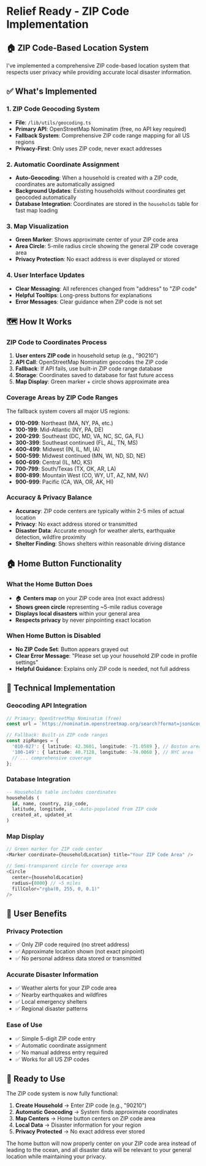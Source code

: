 # Relief Ready - ZIP Code Implementation

## 🏠 **ZIP Code-Based Location System**

I've implemented a comprehensive ZIP code-based location system that respects user privacy while providing accurate local disaster information.

## ✅ **What's Implemented**

### **1. ZIP Code Geocoding System**
- **File**: `/lib/utils/geocoding.ts`
- **Primary API**: OpenStreetMap Nominatim (free, no API key required)
- **Fallback System**: Comprehensive ZIP code range mapping for all US regions
- **Privacy-First**: Only uses ZIP code, never exact addresses

### **2. Automatic Coordinate Assignment**
- **Auto-Geocoding**: When a household is created with a ZIP code, coordinates are automatically assigned
- **Background Updates**: Existing households without coordinates get geocoded automatically
- **Database Integration**: Coordinates are stored in the `households` table for fast map loading

### **3. Map Visualization**
- **Green Marker**: Shows approximate center of your ZIP code area
- **Area Circle**: 5-mile radius circle showing the general ZIP code coverage area
- **Privacy Protection**: No exact address is ever displayed or stored

### **4. User Interface Updates**
- **Clear Messaging**: All references changed from "address" to "ZIP code"
- **Helpful Tooltips**: Long-press buttons for explanations
- **Error Messages**: Clear guidance when ZIP code is not set

## 🗺️ **How It Works**

### **ZIP Code to Coordinates Process**
1. **User enters ZIP code** in household setup (e.g., "90210")
2. **API Call**: OpenStreetMap Nominatim geocodes the ZIP code
3. **Fallback**: If API fails, use built-in ZIP code range database
4. **Storage**: Coordinates saved to database for fast future access
5. **Map Display**: Green marker + circle shows approximate area

### **Coverage Areas by ZIP Code Ranges**
The fallback system covers all major US regions:
- **010-099**: Northeast (MA, NY, PA, etc.)
- **100-199**: Mid-Atlantic (NY, PA, DE)
- **200-299**: Southeast (DC, MD, VA, NC, SC, GA, FL)
- **300-399**: Southeast continued (FL, AL, TN, MS)
- **400-499**: Midwest (IN, IL, MI, IA)
- **500-599**: Midwest continued (MN, WI, ND, SD, NE)
- **600-699**: Central (IL, MO, KS)
- **700-799**: South/Texas (TX, OK, AR, LA)
- **800-899**: Mountain West (CO, WY, UT, AZ, NM, NV)
- **900-999**: Pacific (CA, WA, OR, AK, HI)

### **Accuracy & Privacy Balance**
- **Accuracy**: ZIP code centers are typically within 2-5 miles of actual location
- **Privacy**: No exact address stored or transmitted
- **Disaster Data**: Accurate enough for weather alerts, earthquake detection, wildfire proximity
- **Shelter Finding**: Shows shelters within reasonable driving distance

## 🏠 **Home Button Functionality**

### **What the Home Button Does**
- 🏠 **Centers map** on your ZIP code area (not exact address)
- **Shows green circle** representing ~5-mile radius coverage
- **Displays local disasters** within your general area
- **Respects privacy** by never pinpointing exact location

### **When Home Button is Disabled**
- **No ZIP Code Set**: Button appears grayed out
- **Clear Error Message**: "Please set up your household ZIP code in profile settings"
- **Helpful Guidance**: Explains only ZIP code is needed, not full address

## 🔧 **Technical Implementation**

### **Geocoding API Integration**
```typescript
// Primary: OpenStreetMap Nominatim (free)
const url = `https://nominatim.openstreetmap.org/search?format=json&country=US&postalcode=${zipCode}`;

// Fallback: Built-in ZIP code ranges
const zipRanges = {
  '010-027': { latitude: 42.3601, longitude: -71.0589 }, // Boston area
  '100-149': { latitude: 40.7128, longitude: -74.0060 }, // NYC area
  // ... comprehensive coverage
};
```

### **Database Integration**
```sql
-- Households table includes coordinates
households (
  id, name, country, zip_code,
  latitude, longitude,  -- Auto-populated from ZIP code
  created_at, updated_at
)
```

### **Map Display**
```typescript
// Green marker for ZIP code center
<Marker coordinate={householdLocation} title="Your ZIP Code Area" />

// Semi-transparent circle for coverage area
<Circle 
  center={householdLocation} 
  radius={8000} // ~5 miles
  fillColor="rgba(0, 255, 0, 0.1)" 
/>
```

## 🎯 **User Benefits**

### **Privacy Protection**
- ✅ Only ZIP code required (no street address)
- ✅ Approximate location shown (not exact pinpoint)
- ✅ No personal address data stored or transmitted

### **Accurate Disaster Information**
- ✅ Weather alerts for your ZIP code area
- ✅ Nearby earthquakes and wildfires
- ✅ Local emergency shelters
- ✅ Regional disaster patterns

### **Ease of Use**
- ✅ Simple 5-digit ZIP code entry
- ✅ Automatic coordinate assignment
- ✅ No manual address entry required
- ✅ Works for all US ZIP codes

## 🚀 **Ready to Use**

The ZIP code system is now fully functional:

1. **Create Household** → Enter ZIP code (e.g., "90210")
2. **Automatic Geocoding** → System finds approximate coordinates
3. **Map Centers** → Home button centers on ZIP code area
4. **Local Data** → Disaster information for your region
5. **Privacy Protected** → No exact address ever stored

The home button will now properly center on your ZIP code area instead of leading to the ocean, and all disaster data will be relevant to your general location while maintaining your privacy.
